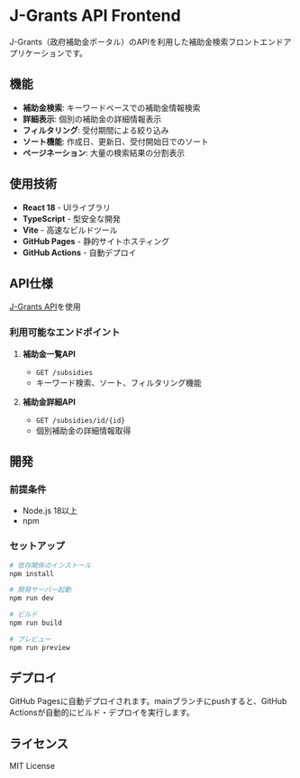 # J-Grants API Frontend

J-Grants（政府補助金ポータル）のAPIを利用した補助金検索フロントエンドアプリケーションです。

## 機能

- **補助金検索**: キーワードベースでの補助金情報検索
- **詳細表示**: 個別の補助金の詳細情報表示
- **フィルタリング**: 受付期間による絞り込み
- **ソート機能**: 作成日、更新日、受付開始日でのソート
- **ページネーション**: 大量の検索結果の分割表示

## 使用技術

- **React 18** - UIライブラリ
- **TypeScript** - 型安全な開発
- **Vite** - 高速なビルドツール
- **GitHub Pages** - 静的サイトホスティング
- **GitHub Actions** - 自動デプロイ

## API仕様

[J-Grants API](https://developers.digital.go.jp/documents/jgrants/api/)を使用

### 利用可能なエンドポイント

1. **補助金一覧API**
   - `GET /subsidies`
   - キーワード検索、ソート、フィルタリング機能

2. **補助金詳細API**  
   - `GET /subsidies/id/{id}`
   - 個別補助金の詳細情報取得

## 開発

### 前提条件

- Node.js 18以上
- npm

### セットアップ

```bash
# 依存関係のインストール
npm install

# 開発サーバー起動
npm run dev

# ビルド
npm run build

# プレビュー
npm run preview
```

## デプロイ

GitHub Pagesに自動デプロイされます。mainブランチにpushすると、GitHub Actionsが自動的にビルド・デプロイを実行します。

## ライセンス

MIT License